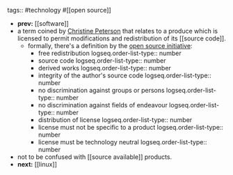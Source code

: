 tags:: #technology #[[open source]]
- **prev:** [[software]]
- a term coined by [Christine Peterson](https://en.wikipedia.org/wiki/Christine_Peterson) that relates to a produce which is licensed to permit modifications and redistribution of its [[source code]].
	- formally, there's a definition by the [open source initiative](https://opensource.org/osd):
		- free redistribution
		  logseq.order-list-type:: number
		- source code
		  logseq.order-list-type:: number
		- derived works
		  logseq.order-list-type:: number
		- integrity of the author's source code
		  logseq.order-list-type:: number
		- no discrimination against groups or persons
		  logseq.order-list-type:: number
		- no discrimination against fields of endeavour
		  logseq.order-list-type:: number
		- distribution of license
		  logseq.order-list-type:: number
		- license must not be specific to a product
		  logseq.order-list-type:: number
		- license must be technology neutral
		  logseq.order-list-type:: number
- not to be confused with [[source available]] products.
- **next:** [[linux]]